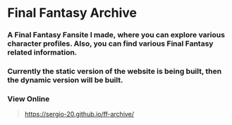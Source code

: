  # Final Fantasy Archive

 ### A Final Fantasy Fansite I made, where you can explore various character profiles. Also, you can find various Final Fantasy related information.

 ### Currently the static version of the website is being built, then the dynamic version will be built.

 ### View Online

 > https://sergio-20.github.io/ff-archive/
